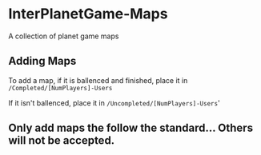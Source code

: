 InterPlanetGame-Maps
====================

A collection of planet game maps

Adding Maps
------------
To add a map, if it is ballenced and finished, place it in `/Completed/[NumPlayers]-Users`

If it isn't ballenced, place it in `/Uncompleted/[NumPlayers]-Users`'

Only add maps the follow the standard... Others will not be accepted.
------------
